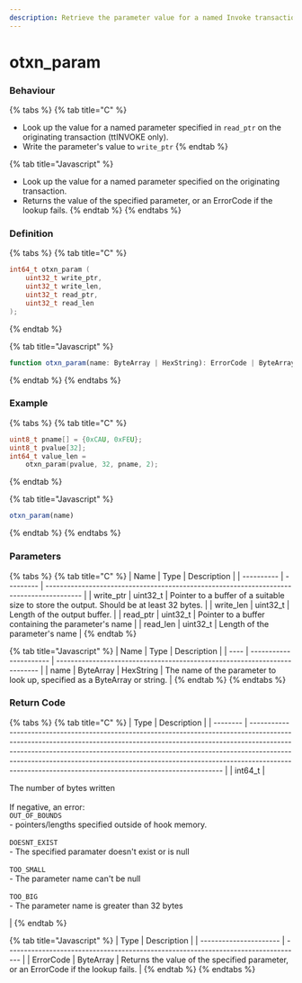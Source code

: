 ```yaml
---
description: Retrieve the parameter value for a named Invoke transaction parameter
---
```


# otxn\_param

### Behaviour

{% tabs %}
{% tab title="C" %}
* Look up the value for a named parameter specified in `read_ptr` on the originating transaction (ttINVOKE only).
* Write the parameter's value to `write_ptr`
{% endtab %}

{% tab title="Javascript" %}
* Look up the value for a named parameter specified on the originating transaction.
* Returns the value of the specified parameter, or an ErrorCode if the lookup fails.
{% endtab %}
{% endtabs %}

### Definition

{% tabs %}
{% tab title="C" %}
```c
int64_t otxn_param (
    uint32_t write_ptr,
    uint32_t write_len,
    uint32_t read_ptr,
    uint32_t read_len
);
```
{% endtab %}

{% tab title="Javascript" %}
```javascript
function otxn_param(name: ByteArray | HexString): ErrorCode | ByteArray
```
{% endtab %}
{% endtabs %}



### Example

{% tabs %}
{% tab title="C" %}
```c
uint8_t pname[] = {0xCAU, 0xFEU};
uint8_t pvalue[32];
int64_t value_len = 
    otxn_param(pvalue, 32, pname, 2);
```
{% endtab %}

{% tab title="Javascript" %}
```javascript
otxn_param(name)
```
{% endtab %}
{% endtabs %}



### Parameters

{% tabs %}
{% tab title="C" %}
| Name       | Type      | Description                                                                              |
| ---------- | --------- | ---------------------------------------------------------------------------------------- |
| write\_ptr | uint32\_t | Pointer to a buffer of a suitable size to store the output. Should be at least 32 bytes. |
| write\_len | uint32\_t | Length of the output buffer.                                                             |
| read\_ptr  | uint32\_t | Pointer to a buffer containing the parameter's name                                      |
| read\_len  | uint32\_t | Length of the parameter's name                                                           |
{% endtab %}

{% tab title="Javascript" %}
| Name | Type                   | Description                                                               |
| ---- | ---------------------- | ------------------------------------------------------------------------- |
| name | ByteArray \| HexString | The name of the parameter to look up, specified as a ByteArray or string. |
{% endtab %}
{% endtabs %}



### Return Code

{% tabs %}
{% tab title="C" %}
| Type     | Description                                                                                                                                                                                                                                                                                                                                                                                    |
| -------- | ---------------------------------------------------------------------------------------------------------------------------------------------------------------------------------------------------------------------------------------------------------------------------------------------------------------------------------------------------------------------------------------------- |
| int64\_t | <p>The number of bytes written<br><br>If negative, an error:<br><code>OUT_OF_BOUNDS</code><br>- pointers/lengths specified outside of hook memory.<br><br><code>DOESNT_EXIST</code><br>- The specified paramater doesn't exist or is null<br><br><code>TOO_SMALL</code><br>- The parameter name can't be null<br><br><code>TOO_BIG</code><br>- The parameter name is greater than 32 bytes</p> |
{% endtab %}

{% tab title="Javascript" %}
| Type                   | Description                                                                        |
| ---------------------- | ---------------------------------------------------------------------------------- |
| ErrorCode \| ByteArray | Returns the value of the specified parameter, or an ErrorCode if the lookup fails. |
{% endtab %}
{% endtabs %}

